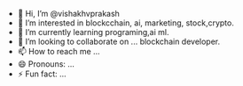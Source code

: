 - 👋 Hi, I’m @vishakhvprakash
- 👀 I’m interested in blockcchain, ai, marketing, stock,crypto.
- 🌱 I’m currently learning  programing,ai ml.
- 💞️ I’m looking to collaborate on ... blockchain developer.
- 📫 How to reach me ...
- 😄 Pronouns: ...
- ⚡ Fun fact: ...

<!---
vishakhvprakash/vishakhvprakash is a ✨ special ✨ repository because its `README.md` (this file) appears on your GitHub profile.
You can click the Preview link to take a look at your changes.
--->
